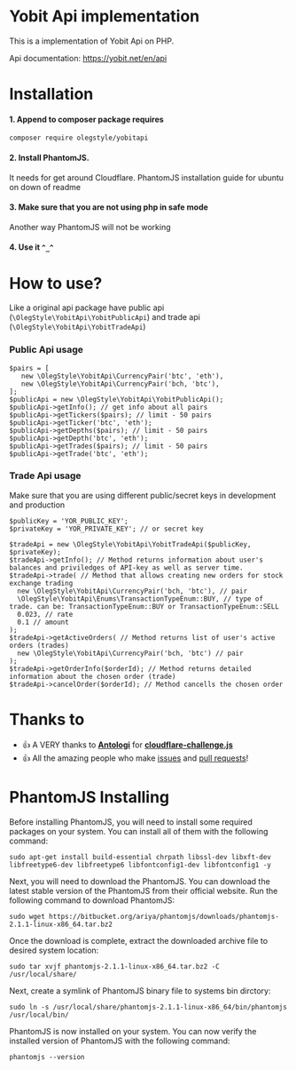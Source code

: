 # Yobit Api implementation

This is a implementation of Yobit Api on PHP.

Api documentation: https://yobit.net/en/api


# Installation

#### 1. Append to composer package requires
```
composer require olegstyle/yobitapi
```

#### 2. Install PhantomJS. 
It needs for get around Cloudflare.
PhantomJS installation guide for ubuntu on down of readme

#### 3. Make sure that you are not using php in safe mode
Another way PhantomJS will not be working 

#### 4. Use it `^_^`


# How to use?

Like a original api package have public api (`\OlegStyle\YobitApi\YobitPublicApi`)
and trade api (`\OlegStyle\YobitApi\YobitTradeApi`)

### Public Api usage

```
$pairs = [
   new \OlegStyle\YobitApi\CurrencyPair('btc', 'eth'),
   new \OlegStyle\YobitApi\CurrencyPair('bch, 'btc'),
];
$publicApi = new \OlegStyle\YobitApi\YobitPublicApi();
$publicApi->getInfo(); // get info about all pairs
$publicApi->getTickers($pairs); // limit - 50 pairs
$publicApi->getTicker('btc', 'eth');
$publicApi->getDepths($pairs); // limit - 50 pairs
$publicApi->getDepth('btc', 'eth');
$publicApi->getTrades($pairs); // limit - 50 pairs
$publicApi->getTrade('btc', 'eth');
```

### Trade Api usage

Make sure that you are using different public/secret keys in development and production

```
$publicKey = 'YOR_PUBLIC_KEY'; 
$privateKey = 'YOR_PRIVATE_KEY'; // or secret key

$tradeApi = new \OlegStyle\YobitApi\YobitTradeApi($publicKey, $privateKey);
$tradeApi->getInfo(); // Method returns information about user's balances and priviledges of API-key as well as server time.
$tradeApi->trade( // Method that allows creating new orders for stock exchange trading
  new \OlegStyle\YobitApi\CurrencyPair('bch, 'btc'), // pair
  \OlegStyle\YobitApi\Enums\TransactionTypeEnum::BUY, // type of trade. can be: TransactionTypeEnum::BUY or TransactionTypeEnum::SELL
  0.023, // rate
  0.1 // amount 
);
$tradeApi->getActiveOrders( // Method returns list of user's active orders (trades)
  new \OlegStyle\YobitApi\CurrencyPair('bch, 'btc') // pair
);
$tradeApi->getOrderInfo($orderId); // Method returns detailed information about the chosen order (trade)
$tradeApi->cancelOrder($orderId); // Method cancells the chosen order
```


# Thanks to

- :+1: A VERY thanks to **[Antologi](https://gist.github.com/antoligy)** for **[cloudflare-challenge.js](https://gist.github.com/antoligy/f4f084b87946f84a89b4)**
- :+1: All the amazing people who make [issues](https://github.com/olegstyle/yobitapi/issues) and [pull requests](https://github.com/olegstyle/yobitapi/pulls)!


# PhantomJS Installing

Before installing PhantomJS, you will need to install some required packages on your system. You can install all of them with the following command:

```
sudo apt-get install build-essential chrpath libssl-dev libxft-dev libfreetype6-dev libfreetype6 libfontconfig1-dev libfontconfig1 -y
```

Next, you will need to download the PhantomJS. You can download the latest stable version of the PhantomJS from their official website. Run the following command to download PhantomJS:

```
sudo wget https://bitbucket.org/ariya/phantomjs/downloads/phantomjs-2.1.1-linux-x86_64.tar.bz2
```

Once the download is complete, extract the downloaded archive file to desired system location:
```
sudo tar xvjf phantomjs-2.1.1-linux-x86_64.tar.bz2 -C /usr/local/share/
```
Next, create a symlink of PhantomJS binary file to systems bin dirctory:

```
sudo ln -s /usr/local/share/phantomjs-2.1.1-linux-x86_64/bin/phantomjs /usr/local/bin/
```

PhantomJS is now installed on your system. You can now verify the installed version of PhantomJS with the following command:
```
phantomjs --version
```
